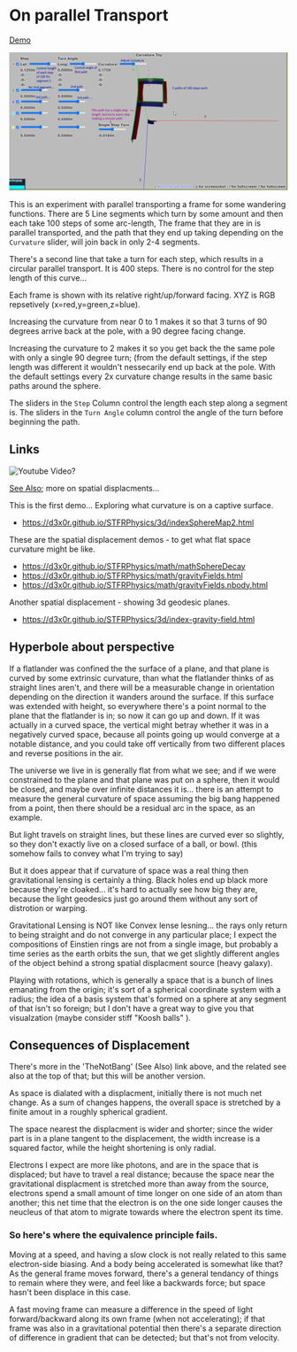 
# On parallel Transport



[Demo](https://d3x0r.github.io/STFRPhysics/3d/indexSphereMap2.html)

![Screenshot](CurvatureScreenshot.png)

This is an experiment with parallel transporting a frame for some wandering functions.  There are 5 Line segments which
turn by some amount and then each take 100 steps of some arc-length, The frame that they are in is parallel transported, and the
path that they end up taking depending on the `Curvature` slider, will join back in only 2-4 segments.

There's a second line that take a turn for each step, which results in a circular parallel transport.   It is 400 steps.  There
is no control for the step length of this curve...

Each frame is shown with its relative right/up/forward facing.  XYZ is RGB repsetively (x=red,y=green,z=blue).

Increasing the curvature from near 0 to 1 makes it so that 3 turns of 90 degrees arrive back at the pole, with a 90 degree facing change.

Increasing the curvature to 2 makes it so you get back the the same pole with only a single 90 degree turn; (from the default settings, if the
step length was different it wouldn't nessecarily end up back at the pole.  With the default settings every 2x curvature change results in the same basic paths around the sphere.



The sliders in the `Step` Column control the length each step along a segment is.
The sliders in the `Turn Angle` column control the angle of the turn before beginning the path.


## Links

![Youtube Video?](https://youtu.be/7B2ChJCag7w)

[See Also](https://github.com/d3x0r/STFRPhysics/blob/master/math/TheNotBang.md); more on spatial displacments...

This is the first demo... Exploring what curvature is on a captive surface.

- https://d3x0r.github.io/STFRPhysics/3d/indexSphereMap2.html

These are the spatial displacement demos - to get what flat space curvature might be like.

- https://d3x0r.github.io/STFRPhysics/math/mathSphereDecay
- https://d3x0r.github.io/STFRPhysics/math/gravityFields.html
- https://d3x0r.github.io/STFRPhysics/math/gravityFields.nbody.html

Another spatial displacement - showing 3d geodesic planes.

- https://d3x0r.github.io/STFRPhysics/3d/index-gravity-field.html




## Hyperbole about perspective

If a flatlander was confined the the surface of a plane, and that plane is curved by some extrinsic curvature, than what the flatlander 
thinks of as straight lines aren't, and there will be a measurable change in orientation depending on the direction it wanders around the surface.
If this surface was extended with height, so everywhere there's a point normal to the plane that the flatlander is in; so now it can go up and down.
If it was actually in a curved space, the vertical might betray whether it was in a negatively curved space, because all points going up would converge at a notable distance, and you could
take off vertically from two different places and reverse positions in the air.

The universe we live in is generally flat from what we see; and if we were constrained to the plane and that plane was put on a sphere, then it would be closed, and maybe over infinite distances it is...
there is an attempt to measure the general curvature of space assuming the big bang happened from a point, then there should be a residual arc in the space, as an example.

But light travels on straight lines, but these lines are curved ever so slightly, so they don't exactly live on a closed surface of a ball, or bowl.  (this somehow fails to convey what I'm trying to say)

But it does appear that if curvature of space was a real thing then gravitational lensing is certainly a thing.  Black holes end up black more because they're cloaked... it's hard to actually see how big they are, 
because the light geodesics just go around them without any sort of distrotion or warping.

Gravitational Lensing is NOT like Convex lense lesning... the rays only return to being straight and do not converge in any particular place; I expect the compositions of Einstien rings are not from a single image, but probably a 
time series as the earth orbits the sun, that we get slightly different angles of the object behind a strong spatial displacment source (heavy galaxy).

Playing with rotations, which is generally a space that is a bunch of lines emanating from the origin; it's sort of a spherical coordinate system with a radius; the idea of a basis system that's formed on a sphere at any segment of that isn't so foreign; but
I don't have a great way to give you that visualzation (maybe consider stiff "Koosh balls" ).


## Consequences of Displacement

There's more in the 'TheNotBang' (See Also) link above, and the related see also at the top of that; but this will be another version.

As space is dialated with a displacment, initially there is not much net change.   As a sum of changes happens, the overall space is stretched by a finite amout in a roughly spherical gradient.

The space nearest the displacment is wider and shorter; since the wider part is in a plane tangent to the displacement, the width increase is a squared factor, while the height shortening is only radial.

Electrons I expect are more like photons, and are in the space that is displaced; but have to travel a real distance; because the space near the gravitational displacment is stretched more than away from the source,
electrons spend a small amount of time longer on one side of an atom than another; this net time that the electron is on the one side longer causes the neucleus of that atom to migrate towards where the electron spent its time.

### So here's where the equivalence principle fails.

Moving at a speed, and having a slow clock is not really related to this same electron-side biasing.  And a body being accelerated is somewhat like that?  As the general frame moves forward, there's a general tendancy of things to remain
where they were, and feel like a backwards force; but space hasn't been displace in this case.

A fast moving frame can measure a difference in the speed of light forward/backward along its own frame (when not accelerating); if that frame was also in a gravitational potential then there's a separate direction of difference in gradient that 
can be detected; but that's not from velocity.

